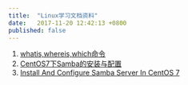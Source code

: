 ```yaml
---
title:  "Linux学习文档资料"
date:   2017-11-20 12:42:13 +0800
published: false
---
```


1. [whatis,whereis,which命令](http://www.thegeekstuff.com/2013/04/linux-which-whatis-whereis/)
2. [CentOS7下Samba的安装与配置 ](http://wangzhijian.blog.51cto.com/6427016/1698879)
3. [Install And Configure Samba Server In CentOS 7](https://www.unixmen.com/install-configure-samba-server-centos-7/)
